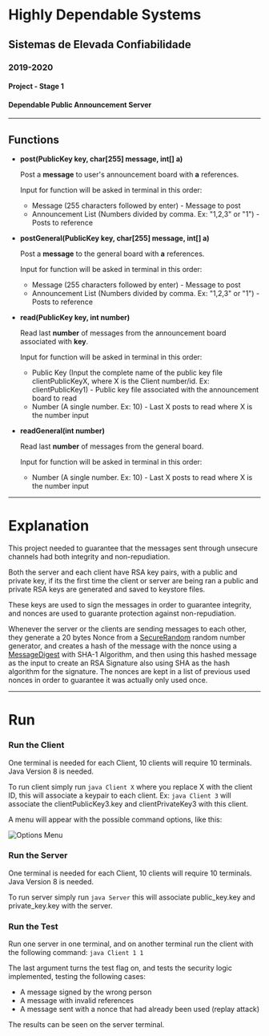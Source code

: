 # Highly Dependable Systems

## Sistemas de Elevada Confiabilidade
### 2019-2020

#### Project - Stage 1
#### Dependable Public Announcement Server

***

## Functions

* **post(PublicKey key, char[255] message, int[] a)**

    Post a **message** to user's announcement board with **a** references.

    Input for function will be asked in terminal in this order:
    * Message (255 characters followed by enter) - Message to post
    * Announcement List (Numbers divided by comma. Ex: "1,2,3" or "1") - Posts to reference

* **postGeneral(PublicKey key, char[255] message, int[] a)**

    Post a **message** to the general board with **a** references.

    Input for function will be asked in terminal in this order:
    * Message (255 characters followed by enter) - Message to post
    * Announcement List (Numbers divided by comma. Ex: "1,2,3" or "1") - Posts to reference

* **read(PublicKey key, int number)**

    Read last **number** of messages from the announcement board associated with **key**.

    Input for function will be asked in terminal in this order:
    * Public Key (Input the complete name of the public key file clientPublicKeyX, where X is the Client number/id. Ex: clientPublicKey1) - Public key file associated with the announcement board to read
    * Number (A single number. Ex: 10) - Last X posts to read where X is the number input

* **readGeneral(int number)**

    Read last **number** of messages from the general board.

    Input for function will be asked in terminal in this order:
    * Number (A single number. Ex: 10) - Last X posts to read where X is the number input

***

# Explanation

This project needed to guarantee that the messages sent through unsecure channels had both integrity and non-repudiation.

Both the server and each client have RSA key pairs, with a public and private key, if its the first time the client or server are being ran a public and private RSA keys are generated and saved to keystore files.

These keys are used to sign the messages in order to guarantee integrity, and nonces are used to guarante protection against non-repudiation.

Whenever the server or the clients are sending messages to each other, they generate a 20 bytes Nonce from a [SecureRandom](https://docs.oracle.com/javase/7/docs/api/java/security/SecureRandom.html) random number generator, and creates a hash of the message with the nonce using a [MessageDigest](https://docs.oracle.com/javase/7/docs/api/java/security/MessageDigest.html) with SHA-1 Algorithm, and then using this hashed message as the input to create an RSA Signature also using SHA as the hash algorithm for the signature. The nonces are kept in a list of previous used nonces in order to guarantee it was actually only used once.

***

# Run 

### Run the Client

One terminal is needed for each Client, 10 clients will require 10 terminals.
Java Version 8 is needed.

To run client simply run `java Client X` where you replace X with the client ID, this will associate a keypair to each client.
Ex: `java Client 3` will associate the clientPublicKey3.key and  clientPrivateKey3 with this client.

A menu will appear with the possible command options, like this:

![Options Menu](https://github.com/BSantosCoding/SECProj/blob/master/readmeimg/secmenu.png)

### Run the Server

One terminal is needed for each Client, 10 clients will require 10 terminals.
Java Version 8 is needed.

To run server simply run `java Server` this will associate public_key.key and private_key.key with the server.

### Run the Test

Run one server in one terminal, and on another terminal run the client with the following command: `java Client 1 1`

The last argument turns the test flag on, and tests the security logic implemented, testing the following cases:
* A message signed by the wrong person
* A message with invalid references
* A message sent with a nonce that had already been used (replay attack)

The results can be seen on the server terminal.